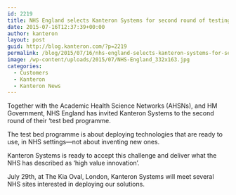 ```yaml
---
id: 2219
title: NHS England selects Kanteron Systems for second round of testing combinatorial innovation
date: 2015-07-16T12:37:39+00:00
author: kanteron
layout: post
guid: http://blog.kanteron.com/?p=2219
permalink: /blog/2015/07/16/nhs-england-selects-kanteron-systems-for-second-round-of-testing-combinatorial-innovation/
image: /wp-content/uploads/2015/07/NHS-England_332x163.jpg
categories:
  - Customers
  - Kanteron
  - Kanteron News
---
```

Together with the Academic Health Science Networks (AHSNs), and HM Government, NHS England has invited Kanteron Systems to the second round of their &#8216;test bed programme.

The test bed programme is about deploying technologies that are ready to use, in NHS settings—not about inventing new ones.

Kanteron Systems is ready to accept this challenge and deliver what the NHS has described as &#8216;high value innovation&#8217;.

July 29th, at The Kia Oval, London, Kanteron Systems will meet several NHS sites interested in deploying our solutions.